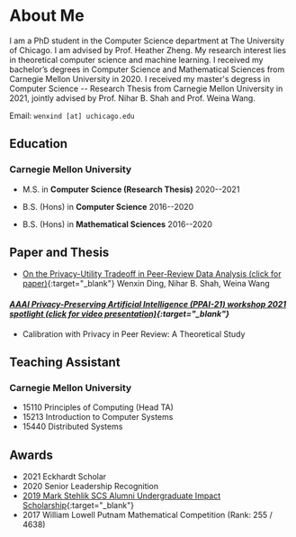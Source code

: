 # About Me

I am a PhD student in the Computer Science department at The University of Chicago. I am advised by Prof. Heather Zheng. My research interest lies in theoretical computer science and machine learning. I received my bachelor’s degrees in Computer Science and Mathematical Sciences from Carnegie Mellon University in 2020. I received my master's degress in Computer Science -- Research Thesis from Carnegie Mellon University in 2021, jointly advised by Prof. Nihar B. Shah and Prof. Weina Wang. 



Email: `wenxind [at] uchicago.edu`


## Education

### Carnegie Mellon University
- M.S. in **Computer Science (Research Thesis)** 2020--2021

- B.S. (Hons) in **Computer Science** 2016--2020

- B.S. (Hons) in **Mathematical Sciences** 2016--2020

## Paper and Thesis

- [On the Privacy-Utility Tradeoff in Peer-Review Data Analysis (click for paper)](https://arxiv.org/abs/2006.16385){:target="_blank"}
Wenxin Ding, Nihar B. Shah, Weina Wang

#### *[AAAI Privacy-Preserving Artificial Intelligence (PPAI-21) workshop 2021 spotlight (click for video presentation)](https://youtu.be/SoMBIdWKoNY){:target="_blank"}*

- Calibration with Privacy in Peer Review: A Theoretical Study

## Teaching Assistant

### Carnegie Mellon University
- 15110 Principles of Computing (Head TA)
- 15213 Introduction to Computer Systems
- 15440 Distributed Systems

## Awards

- 2021 Eckhardt Scholar
- 2020 Senior Leadership Recognition
- [2019 Mark Stehlik SCS Alumni Undergraduate Impact Scholarship](https://www.scs.cmu.edu/news/ding-earns-2019-stehlik-scholarship){:target="_blank"}
- 2017 William Lowell Putnam Mathematical Competition (Rank: 255 / 4638)





